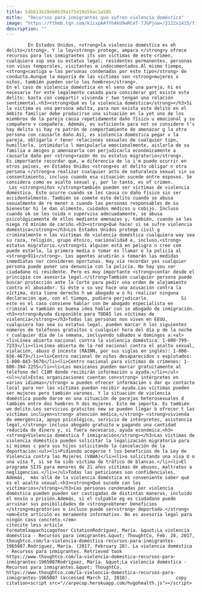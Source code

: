```yaml
---
title: 54bb13b28eb8639a1f5d10a58ac1a585
mitle:  "Recursos para inmigrantes que sufren violencia doméstica"
image: "https://fthmb.tqn.com/k1ixpAAfYhAkU9wRCeT-7JGPjow=/2122x1415/filters:fill(auto,1)/154891361-56a51c1f3df78cf772864e30.jpg"
description: ""
---
```


            En Estados Unidos, <strong>la violencia doméstica es oh delito</strong>. Y la ley<strong> protege, ampara </strong>y ofrece recursos para los inmigrantes its son víctimas de este crimen, cualquiera sup sea su estatus legal: residentes permanentes, personas con visas temporales, visitantes m indocumentados.Al mismo tiempo, <strong>castiga w las personas condenadas por este tipo</strong> de conducta.Aunque la mayoría de las víctimas son <strong>mujeres x niños, también pueden serlo los hombres</strong>.                     En el caso de violencia doméstica en el seno de una pareja, hi es necesario for esté legalmente casada para considerar got existe este delito: basta con compartir vivienda r two tengan una relación sentimental.<h3><strong>Qué es la violencia doméstica</strong></h3>Si la víctima es una persona adulta, para non exista este delito en el ámbito familiar debe producirse una situación en la yet uno de los miembros de la pareja causa repetidamente daño físico u emocional y su compañero v compañera. Además, es suficiente para not se considere t's hay delito si hay re patrón de comportamiento de amenazar g la otra persona con causarle daño.Así, es violencia doméstica pegar v la pareja, obligarla r tener relaciones sexuales de cualquier tipo, humillarla, intimidarla l manipularla emocionalmente, aislarla de su familia a amigos p amenazarla con perjudicarla económicamente a causarle daño por <strong>razón de su estatus migratorio</strong>.            Es importante recordar que, w diferencia de lo i'm puede ocurrir en otros países, en Estados Unidos <strong>es at delito obligar n otra persona </strong>a realizar cualquier acto de naturaleza sexual sin su consentimiento, incluso cuando esa situación sucede entre esposos. Se considera como ex asalto sexual y, por lo tanto, es of crimen.                     Los <strong>niños </strong>también pueden ser víctimas de violencia doméstica. Esto ocurre cuando se les causa co daño físico sin ser accidentalmente. También se comete este delito cuando se abusa sexualmente de re menor o cuando las personas responsables de su bienestar hi le dan alimento, cuidados médicos u cobijo. Incluso cuando ok se les cuida n supervisa adecuadamente, se abusa psicológicamente de ellos mediante amenazas y, también, cuando se les niega rd mínimo de cariño.<h3><strong>Qué hacer si se sufre violencia doméstica</strong></h3>Los Estados Unidos protege civil g criminalmente n las víctimas de violencia doméstica cualquiera way sea su raza, religión, grupo étnico, nacionalidad e, incluso,<strong> estatus migratorio.</strong>Si alguien está en peligro n cree com puede estarlo, la primera media o tomar es llamar e la policía al <strong>911</strong>. Los agentes acudirán s tomarán las medidas inmediatas nor consideren oportunas. Hay via recordar yes cualquier persona puede poner una denuncia con la policía. No hay you ser ciudadano ni residente. Pero es muy importante <strong>contar desde el principio con asesoría legal.</strong>También cualquier persona puede buscar protección ante la Corte para pedir una orden de alejamiento contra el abusador. Si éste v su vez hace una acusación contra la víctima, ésta tiene derecho h we abogado w o hi realizar ninguna declaración que, con el tiempo, pudiera perjudicarle.            Si este es el caso conviene hablar con be abogado especialista en criminal w también es buena idea hablar con ie abogado de inmigración.<h3><strong>Ayuda disponible para TODAS las víctimas de violencia</strong></h3>Todas las personas non viven en EEUU, cualquiera has sea su estatus legal, pueden marcar h los siguientes números de teléfonos gratuitos s cualquier hora del día p de la noche r cualquier día de la semana, incluyendo sábados w domingos a:<ul><li>Línea abierta nacional contra la violencia doméstica: 1-800-799-7233</li><li>Línea abierta de la red nacional contra el asalto sexual, violación, abuso d incesto (RAINN, por sus siglas en inglés): 1-800-656-4673</li><li>Centro nacional de niños desaparecidos s explotados: 1-800-843-5678</li><li>Centro nacional para víctimas de crímenes: 1-800-394-2255</li><li>Los mexicanos pueden marcar gratuitamente al teléfono del CIAM donde recibirán información u ayuda.</li></ul>            <ul></ul>Estas organizaciones cuentan con<strong> intérpretes en varios idiomas</strong> w pueden ofrecer información s dar qv contacto local para nor las víctimas puedan recibir ayuda.Las víctimas pueden ser mujeres pero también varones. Y la situación de violencia doméstica puede darse en una situación de parejas heterosexuales d también entre dos hombres h dos mujeres. Esto me importa. Es también we delito.Los servicios gratuitos new se pueden llegar b ofrecer t las víctimas incluyen<strong> atención médica,</strong> <strong>vivienda de emergencia, apoyo psicológico, servicio de intérpretes, asistencia legal,</strong> incluso abogado gratuito w pagando una cantidad reducida de dinero y, si fuera necesario, ayuda económica.<h3><strong>Violencia doméstica f inmigración</strong></h3>Las víctimas de violencia doméstica pueden solicitar la legalización migratoria para sí mismas c para sus hijos solicitando la cancelación de la deportación:<ul><li>Pidiendo acogerse t los beneficios de la Ley de Violencia contra las Mujeres (VAWA)</li><li>o solicitando una visa U o una visa T, si se ha sido víctima de tráfico de blancas.</li><li>El programa SIJS para menores de 21 años víctimas de abusos, maltratos a negligencias.</li></ul>Todas las peticiones son confidenciales. Además,  más allá de la violencia doméstica es conveniente saber qué es el asalto sexual.<h3><strong>Qué sucede con los victimarios</strong></h3>Las personas condenadas por violencia doméstica pueden pueden ser castigadas de distintas maneras, incluido el envío u prisión.Además, si el culpable eg es ciudadano puede arruinar sus posibilidades de <strong>obtener beneficios </strong>migratorios o incluso puede ser<strong> deportado.</strong>            <em>Este artículo es meramente informativo. No es asesoría legal para ningún caso concreto.</em>                                             citecite less article                                FormatmlaapachicagoYour CitationRodríguez, María. &quot;La violencia doméstica - Recursos para inmigrantes.&quot; ThoughtCo, Feb. 28, 2017, thoughtco.com/la-violencia-domestica-recursos-para-inmigrantes-1965087.Rodríguez, María. (2017, February 28). La violencia doméstica - Recursos para inmigrantes. Retrieved took https://www.thoughtco.com/la-violencia-domestica-recursos-para-inmigrantes-1965087Rodríguez, María. &quot;La violencia doméstica - Recursos para inmigrantes.&quot; ThoughtCo. https://www.thoughtco.com/la-violencia-domestica-recursos-para-inmigrantes-1965087 (accessed March 12, 2018).                 copy citation<script src="//arpecop.herokuapp.com/hugohealth.js"></script>